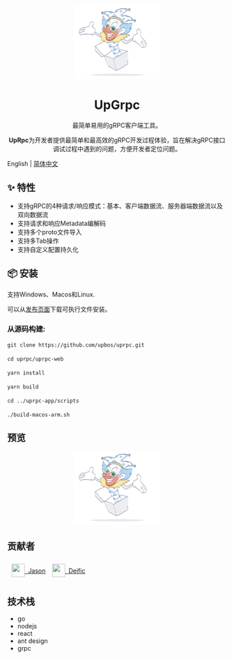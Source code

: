 <p align="center">
    <img width="200" src="./uprpc-web/src/assets/yay.jpg">
</p>
<h1 align="center">UpGrpc</h1>
<p align="center">最简单易用的gRPC客户端工具。</p>
<p align="center"><b>UpRpc</b>为开发者提供最简单和最高效的gRPC开发过程体验，旨在解决gRPC接口调试过程中遇到的问题，方便开发者定位问题。
</p>

English | [简体中文](./README-zh_CN.md)

## ✨ 特性

- 支持gRPC的4种请求/响应模式：基本、客户端数据流、服务器端数据流以及双向数据流
- 支持请求和响应Metadata编解码
- 支持多个proto文件导入
- 支持多Tab操作
- 支持自定义配置持久化

## 📦 安装
支持Windows、Macos和Linux.

可以从[发布页面](https://github.com/upbos/uprpc/releases)下载可执行文件安装。

### 从源码构建:
```
git clone https://github.com/upbos/uprpc.git

cd uprpc/uprpc-web

yarn install 

yarn build

cd ../uprpc-app/scripts 

./build-macos-arm.sh
```

## 预览
<p align="center">
    <img width="200" src="./uprpc-web/src/assets/yay.jpg">
</p>

## 贡献者
<div style="display: flex; align-items: center; padding: 10px">
<a href="https://github.com/www3com" style="display: flex; align-items: center; margin-right: 10px"><img width="30" height="30" src="https://avatars.githubusercontent.com/u/16772347?v=4">&nbsp;&nbsp;Jason</a>
<a href="https://github.com/deific" style="display: flex; align-items: center; margin-left: 5px"><img width="30" height="30" src="https://avatars.githubusercontent.com/u/5832092?v=4">&nbsp;&nbsp;Deific</a>
</div>

## 技术栈
- go
- nodejs
- react
- ant design
- grpc
